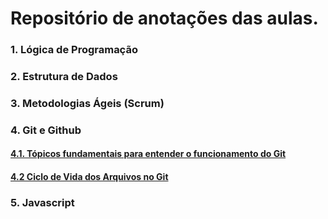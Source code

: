 # Repositório de anotações das aulas.

### 1. Lógica de Programação

### 2. Estrutura de Dados

### 3. Metodologias Ágeis (Scrum)

### 4. Git e Github

#### [4.1. Tópicos fundamentais para entender o funcionamento do Git](Git_Github/4_1_TopicosFundamentaisGit.md)

#### [4.2 Ciclo de Vida dos Arquivos no Git](Git_Github/4_2_CiclodeVidadosArquivosGit.md)

### 5. Javascript

